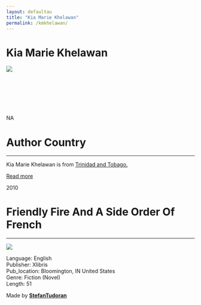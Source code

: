```yaml
---
layout: defaultau
title: "Kia Marie Khelawan"
permalink: /kmkhelawan/
---
```

<!-- partial:index.partial.html -->
<div class="content">
    <h1>Kia Marie Khelawan</h1>
    <div class="quote">
        <div><img src="https://m.media-amazon.com/images/S/amzn-author-media-prod/o1btpbn1860esin9hdeaibe44h._SY600_.jpg" class="logo"></div>
    </div>
    <div class="timeline">
        <div style="padding-bottom:100px;"></div>
        <div class="block">
            <div class="date right"><p class="right"> NA </p></div>
            <div class="dot"></div>
            <div class="left first">
            <div class="author_country">
                <h1>Author Country</h1><hr>
          <div class="aclocation">  <p>Kia Marie Khelawan is from <a href="http://localhost:4000/3">Trinidad and Tobago.</a></p></div>
              <div class="acreadmore">  <a href="NA" target="_blank">Read more</a></div>
            </div>
            </div>
        </div>
        <div class="block">
            <div class="date left"><p class="left">2010</p></div>
            <div class="dot"></div>
            <div class="right">
                <h1>Friendly Fire And A Side Order Of French</h1><hr>
                <p><img src="https://m.media-amazon.com/images/I/41U9E6SL98L.jpg"></p>
                <p>
                Language: English<br/>
                Publisher: Xlibris<br/>
                Pub_location: Bloomington, IN	United States<br/>
                Genre: Fiction (Novel)<br/>
                Length: 51</p>
            </div>
        </div>
        <div id="footer">
        <p id="copyright">Made by&nbsp;<strong><a href="https://www.linkedin.com/in/nicolae-stefan-tudoran-b02291127/" target="_blank">StefanTudoran</a></strong></p>
    </div>
</div>
<!-- partial -->
  <script src='https://cdnjs.cloudflare.com/ajax/libs/jquery/3.1.1/jquery.min.js'></script><script  src="assets/js/authorscript.js"></script>
